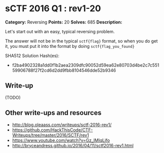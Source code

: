 # sCTF 2016 Q1 : rev1-20

**Category:** Reversing
**Points:** 20
**Solves:** 685
**Description:**

Let's start out with an easy, typical reversing problem.

The answer will not be in the typical `sctf{flag}` format, so when you do get it, you must put it into the format by doing `sctf{flag_you_found}`

SHA512 Solution Hash(es):
* f2ba4902328a1dd0f1b2aea2309dfc90052d59ea62e80703d4be2c7c55159906788f27f2cd6d2dd9fbb8104546dde52b9346

## Write-up

(TODO)

## Other write-ups and resources

* http://blog.oleaass.com/writeups/sctf-2016-rev1/
* https://github.com/HackThisCode/CTF-Writeups/tree/master/2016/SCTF/rev1
* https://www.youtube.com/watch?v=Gz_lMIqLjfo
* http://bryceandress.github.io/2016/04/11/sctf2016-rev1.html
